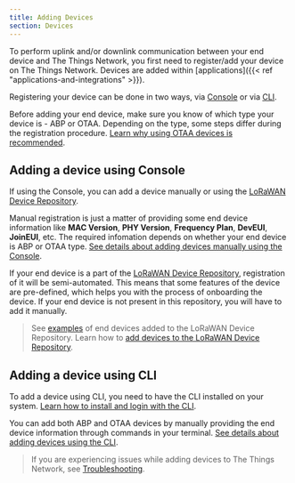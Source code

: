 ```yaml
---
title: Adding Devices
section: Devices
---
```


To perform uplink and/or downlink communication between your end device and The Things Network, you first need to register/add your device on The Things Network. Devices are added within [applications]({{< ref "applications-and-integrations" >}}).

Registering your device can be done in two ways, via <a href="https://www.thethingsindustries.com/docs/getting-started/console/" target="_blank">Console</a> or via <a href="https://www.thethingsindustries.com/docs/getting-started/cli/" target="_blank">CLI</a>.

Before adding your end device, make sure you know of which type your device is - ABP or OTAA. Depending on the type, some steps differ during the registration procedure. <a href="https://www.thethingsindustries.com/docs/devices/abp-vs-otaa/" target="_blank">Learn why using OTAA devices is recommended</a>.

## Adding a device using Console

If using the Console, you can add a device manually or using the <a href="https://github.com/TheThingsNetwork/lorawan-devices/tree/master" target="_blank">LoRaWAN Device Repository</a>.

Manual registration is just a matter of providing some end device information like **MAC Version**, **PHY Version**, **Frequency Plan**, **DevEUI**, **JoinEUI**, etc. The required infomation depends on whether your end device is ABP or OTAA type. <a href="https://www.thethingsindustries.com/docs/devices/adding-devices" target="_blank">See details about adding devices manually using the Console</a>.

If your end device is a part of the <a href="https://github.com/TheThingsNetwork/lorawan-devices/tree/master" target="_blank">LoRaWAN Device Repository</a>, registration of it will be semi-automated. This means that some features of the device are pre-defined, which helps you with the process of onboarding the device. If your end device is not present in this repository, you will have to add it manually.

> See <a href="https://github.com/TheThingsNetwork/lorawan-devices/tree/master/vendor" target="_blank">examples</a> of end devices added to the LoRaWAN Device Repository. Learn how to <a href="https://www.youtube.com/watch?v=pnwtEgw4f-c" target="_blank">add devices to the LoRaWAN Device Repository</a>.

## Adding a device using CLI

To add a device using CLI, you need to have the CLI installed on your system. <a href="https://www.thethingsindustries.com/docs/getting-started/cli/" target="_blank">Learn how to install and login with the CLI</a>.

You can add both ABP and OTAA devices by manually providing the end device information through commands in your terminal. <a href="https://www.thethingsindustries.com/docs/devices/adding-devices" target="_blank">See details about adding devices using the CLI</a>.

> If you are experiencing issues while adding devices to The Things Network, see <a href="https://www.thethingsindustries.com/docs/devices/adding-devices/troubleshooting/" target="_blank">Troubleshooting</a>.
